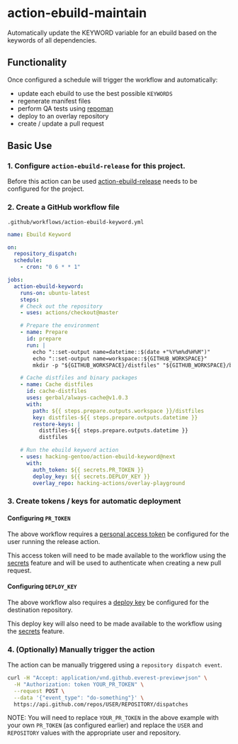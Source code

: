 # action-ebuild-maintain

Automatically update the KEYWORD variable for an ebuild based on the keywords of all dependencies.

## Functionality

Once configured a schedule will trigger the workflow and automatically:
  * update each ebuild to use the best possible `KEYWORDS`
  * regenerate manifest files
  * perform QA tests using [repoman](https://wiki.gentoo.org/wiki/Repoman)
  * deploy to an overlay repository
  * create / update a pull request

## Basic Use

### 1. Configure `action-ebuild-release` for this project.

Before this action can be used [action-ebuild-release](https://github.com/hacking-gentoo/action-ebuild-release) needs to be configured for the project.

### 2. Create a GitHub workflow file

`.github/workflows/action-ebuild-keyword.yml`

```yaml
name: Ebuild Keyword

on:
  repository_dispatch:
  schedule:
    - cron: "0 6 * * 1"

jobs:
  action-ebuild-keyword:
    runs-on: ubuntu-latest
    steps:
    # Check out the repository
    - uses: actions/checkout@master

    # Prepare the environment
    - name: Prepare
      id: prepare
      run: |
        echo "::set-output name=datetime::$(date +"%Y%m%d%H%M")"
        echo "::set-output name=workspace::${GITHUB_WORKSPACE}"
        mkdir -p "${GITHUB_WORKSPACE}/distfiles" "${GITHUB_WORKSPACE}/binpkgs"

    # Cache distfiles and binary packages
    - name: Cache distfiles
      id: cache-distfiles
      uses: gerbal/always-cache@v1.0.3
      with:
        path: ${{ steps.prepare.outputs.workspace }}/distfiles
        key: distfiles-${{ steps.prepare.outputs.datetime }}
        restore-keys: |
          distfiles-${{ steps.prepare.outputs.datetime }}
          distfiles

    # Run the ebuild keyword action
    - uses: hacking-gentoo/action-ebuild-keyword@next
      with:
        auth_token: ${{ secrets.PR_TOKEN }}
        deploy_key: ${{ secrets.DEPLOY_KEY }}
        overlay_repo: hacking-actions/overlay-playground    
```

### 3. Create tokens / keys for automatic deployment

#### Configuring `PR_TOKEN`

The above workflow requires a [personal access token](https://help.github.com/en/github/authenticating-to-github/creating-a-personal-access-token-for-the-command-line) be configured for the user running the release action.

This access token will need to be made available to the workflow using the [secrets](https://help.github.com/en/github/automating-your-workflow-with-github-actions/virtual-environments-for-github-actions#creating-and-using-secrets-encrypted-variables)
feature and will be used to authenticate when creating a new pull request.

#### Configuring `DEPLOY_KEY`

The above workflow also requires a [deploy key](https://developer.github.com/v3/guides/managing-deploy-keys/#deploy-keys)
be configured for the destination repository.

This deploy key will also need to be made available to the workflow using the [secrets](https://help.github.com/en/github/automating-your-workflow-with-github-actions/virtual-environments-for-github-actions#creating-and-using-secrets-encrypted-variables)
feature.

### 4. (Optionally) Manually trigger the action 

The action can be manually triggered using a `repository dispatch event`.

```bash
curl -H "Accept: application/vnd.github.everest-preview+json" \
  -H "Authorization: token YOUR_PR_TOKEN" \
  --request POST \
  --data '{"event_type": "do-something"}' \
  https://api.github.com/repos/USER/REPOSITORY/dispatches
```

NOTE: You will need to replace `YOUR_PR_TOKEN` in the above example with your own `PR_TOKEN` (as configured earlier) and replace the `USER` and `REPOSITORY` values with the appropriate user and repository.
